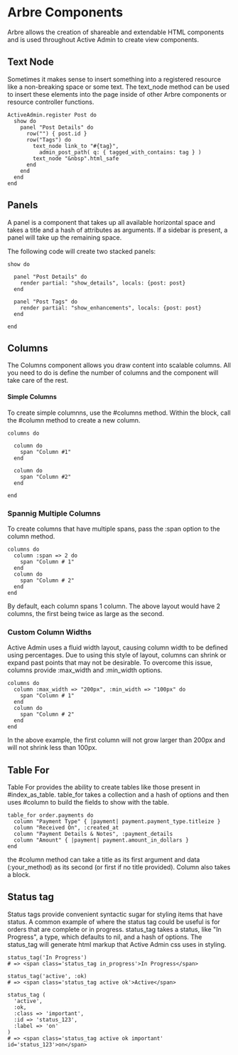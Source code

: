 # Arbre Components

Arbre allows the creation of shareable and extendable HTML components and is
used throughout Active Admin to create view components.

## Text Node

Sometimes it makes sense to insert something into a registered resource like a
non-breaking space or some text. The text_node method can be used to insert
these elements into the page inside of other Arbre components or resource
controller functions.

    ActiveAdmin.register Post do
      show do
        panel "Post Details" do
          row("") { post.id }
          row("Tags") do
            text_node link_to "#{tag}",
              admin_post_path( q: { tagged_with_contains: tag } )
            text_node "&nbsp".html_safe
          end
        end
      end
    end


## Panels

A panel is a component that takes up all available horizontal space and takes a
title and a hash of attributes as arguments. If a sidebar is present, a panel
will take up the remaining space.

The following code will create two stacked panels:

    show do

      panel "Post Details" do
        render partial: "show_details", locals: {post: post}
      end

      panel "Post Tags" do
        render partial: "show_enhancements", locals: {post: post}
      end

    end

## Columns

The Columns component allows you draw content into scalable columns. All you
need to do is define the number of columns and the component will take care of
the rest.

#### Simple Columns

To create simple columnns, use the #columns method. Within the block, call
the #column method to create a new column.

    columns do

      column do
        span "Column #1"
      end

      column do
        span "Column #2"
      end

    end

### Spannig Multiple Columns

To create columns that have multiple spans, pass the :span option to the column
method.

    columns do
      column :span => 2 do
        span "Column # 1"
      end
      column do
        span "Column # 2"
      end
    end

By default, each column spans 1 column. The above layout would have 2 columns,
the first being twice as large as the second.

### Custom Column Widths

Active Admin uses a fluid width layout, causing column width to be defined
using percentages. Due to using this style of layout, columns can shrink or
expand past points that may not be desirable. To overcome this issue,
columns provide :max_width and :min_width options.

    columns do
      column :max_width => "200px", :min_width => "100px" do
        span "Column # 1"
      end
      column do
        span "Column # 2"
      end
    end

In the above example, the first column will not grow larger than 200px and will
not shrink less than 100px.

## Table For

Table For provides the ability to create tables like those present
in #index_as_table. table_for takes a collection and a hash of options and then
uses #column to build the fields to show with the table.

    table_for order.payments do
      column "Payment Type" { |payment| payment.payment_type.titleize }
      column "Received On", :created_at
      column "Payment Details & Notes", :payment_details
      column "Amount" { |payment| payment.amount_in_dollars }
    end

the #column method can take a title as its first argument and data
(:your_method) as its second (or first if no title provided). Column also
takes a block.

## Status tag

Status tags provide convenient syntactic sugar for styling items that have
status. A common example of where the status tag could be useful is for orders
that are complete or in progress. status_tag takes a status, like
"In Progress", a type, which defaults to nil, and a hash of options. The
status_tag will generate html markup that Active Admin css uses in styling.

    status_tag('In Progress')
    # => <span class='status_tag in_progress'>In Progress</span>

    status_tag('active', :ok)
    # => <span class='status_tag active ok'>Active</span>

    status_tag (
      'active',
      :ok,
      :class => 'important',
      :id => 'status_123',
      :label => 'on'
    )
    # => <span class='status_tag active ok important' id='status_123'>on</span>
